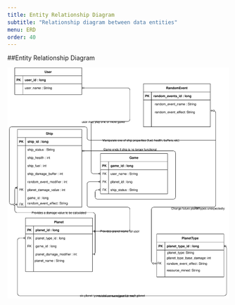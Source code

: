 ```yaml
---
title: Entity Relationship Diagram
subtitle: "Relationship diagram between data entities"
menu: ERD
order: 40
---
```


##Entity Relationship Diagram

[![Entity-relationship diagram](img/erd.svg)](pdf/erd.pdf)
